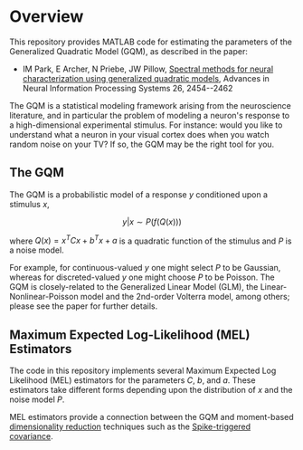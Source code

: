 # Overview

This repository provides MATLAB code for estimating the parameters of the Generalized Quadratic Model (GQM), as described in the paper:

* IM Park, E Archer, N Priebe, JW Pillow, [Spectral methods for neural characterization using generalized quadratic models](http://pillowlab.princeton.edu/pubs/ParkI_GQM_NIPS2013.pdf), Advances in Neural Information Processing Systems 26, 2454--2462

The GQM is a statistical modeling framework arising from the neuroscience literature, and in particular the problem of modeling a neuron's response to a high-dimensional experimental stimulus. For instance: would you like to understand what a neuron in your visual cortex does when you watch random noise on your TV? If so, the GQM may be the right tool for you.

## The GQM

The GQM is a probabilistic model of a response $y$ conditioned upon a stimulus $x$, 

$$ y|x \sim P(f(Q(x)))$$

where $Q(x) = x^T C x + b^T x + a$ is a quadratic function of the stimulus and $P$ is a noise model. 

For example, for continuous-valued $y$ one might select $P$ to be Gaussian, whereas for discreted-valued $y$ one might choose $P$ to be Poisson. The GQM is closely-related to the Generalized Linear Model (GLM), the Linear-Nonlinear-Poisson model and the 2nd-order Volterra model, among others; please see the paper for further details. 


## Maximum Expected Log-Likelihood (MEL) Estimators 


The code in this repository implements several Maximum Expected Log Likelihood (MEL) estimators for the parameters $C$, $b$, and $a$. These estimators take different forms depending upon the distribution of $x$ and the noise model $P$.

MEL estimators provide a connection between the GQM and moment-based [dimensionality reduction](https://en.wikipedia.org/wiki/Dimensionality_reduction) techniques such as the [Spike-triggered covariance](https://en.wikipedia.org/wiki/Spike-triggered_covariance).



